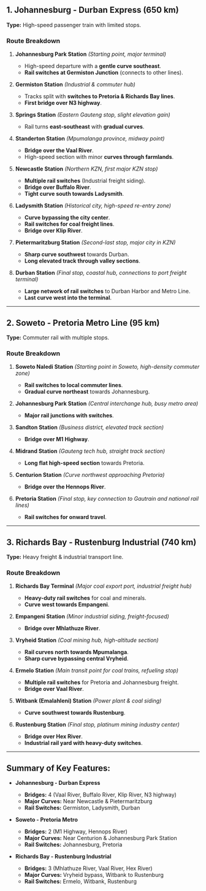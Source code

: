 ## **1. Johannesburg - Durban Express (650 km)**  
**Type:** High-speed passenger train with limited stops.  

### **Route Breakdown**  
1. **Johannesburg Park Station** *(Starting point, major terminal)*  
   - High-speed departure with a **gentle curve southeast**.  
   - **Rail switches at Germiston Junction** (connects to other lines).  
   
2. **Germiston Station** *(Industrial & commuter hub)*  
   - Tracks split with **switches to Pretoria & Richards Bay lines**.  
   - **First bridge over N3 highway**.  

3. **Springs Station** *(Eastern Gauteng stop, slight elevation gain)*  
   - Rail turns **east-southeast** with **gradual curves**.  

4. **Standerton Station** *(Mpumalanga province, midway point)*  
   - **Bridge over the Vaal River**.  
   - High-speed section with minor **curves through farmlands**.  

5. **Newcastle Station** *(Northern KZN, first major KZN stop)*  
   - **Multiple rail switches** (Industrial freight siding).  
   - **Bridge over Buffalo River**.  
   - **Tight curve south towards Ladysmith**.  

6. **Ladysmith Station** *(Historical city, high-speed re-entry zone)*  
   - **Curve bypassing the city center**.  
   - **Rail switches for coal freight lines**.  
   - **Bridge over Klip River**.  

7. **Pietermaritzburg Station** *(Second-last stop, major city in KZN)*  
   - **Sharp curve southwest** towards Durban.  
   - **Long elevated track through valley sections**.  

8. **Durban Station** *(Final stop, coastal hub, connections to port freight terminal)*  
   - **Large network of rail switches** to Durban Harbor and Metro Line.  
   - **Last curve west into the terminal**.  

---

## **2. Soweto - Pretoria Metro Line (95 km)**  
**Type:** Commuter rail with multiple stops.  

### **Route Breakdown**  
1. **Soweto Naledi Station** *(Starting point in Soweto, high-density commuter zone)*  
   - **Rail switches to local commuter lines**.  
   - **Gradual curve northeast** towards Johannesburg.  

2. **Johannesburg Park Station** *(Central interchange hub, busy metro area)*  
   - **Major rail junctions with switches**.  

3. **Sandton Station** *(Business district, elevated track section)*  
   - **Bridge over M1 Highway**.  

4. **Midrand Station** *(Gauteng tech hub, straight track section)*  
   - **Long flat high-speed section** towards Pretoria.  

5. **Centurion Station** *(Curve northwest approaching Pretoria)*  
   - **Bridge over the Hennops River**.  

6. **Pretoria Station** *(Final stop, key connection to Gautrain and national rail lines)*  
   - **Rail switches for onward travel**.  

---

## **3. Richards Bay - Rustenburg Industrial (740 km)**  
**Type:** Heavy freight & industrial transport line.  

### **Route Breakdown**  
1. **Richards Bay Terminal** *(Major coal export port, industrial freight hub)*  
   - **Heavy-duty rail switches** for coal and minerals.  
   - **Curve west towards Empangeni**.  

2. **Empangeni Station** *(Minor industrial siding, freight-focused)*  
   - **Bridge over Mhlathuze River**.  

3. **Vryheid Station** *(Coal mining hub, high-altitude section)*  
   - **Rail curves north towards Mpumalanga**.  
   - **Sharp curve bypassing central Vryheid**.  

4. **Ermelo Station** *(Main transit point for coal trains, refueling stop)*  
   - **Multiple rail switches** for Pretoria and Johannesburg freight.  
   - **Bridge over Vaal River**.  

5. **Witbank (Emalahleni) Station** *(Power plant & coal siding)*  
   - **Curve southwest towards Rustenburg**.  

6. **Rustenburg Station** *(Final stop, platinum mining industry center)*  
   - **Bridge over Hex River**.  
   - **Industrial rail yard with heavy-duty switches**.  

---

## **Summary of Key Features:**  
- **Johannesburg - Durban Express**  
  - **Bridges:** 4 (Vaal River, Buffalo River, Klip River, N3 highway)  
  - **Major Curves:** Near Newcastle & Pietermaritzburg  
  - **Rail Switches:** Germiston, Ladysmith, Durban  

- **Soweto - Pretoria Metro**  
  - **Bridges:** 2 (M1 Highway, Hennops River)  
  - **Major Curves:** Near Centurion & Johannesburg Park Station  
  - **Rail Switches:** Johannesburg, Pretoria  

- **Richards Bay - Rustenburg Industrial**  
  - **Bridges:** 3 (Mhlathuze River, Vaal River, Hex River)  
  - **Major Curves:** Vryheid bypass, Witbank to Rustenburg  
  - **Rail Switches:** Ermelo, Witbank, Rustenburg  

